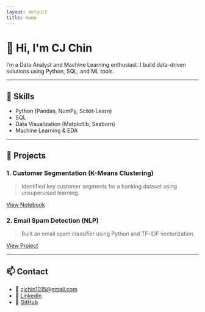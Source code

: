 ```yaml
---
layout: default
title: Home
---
```


# 👋 Hi, I'm CJ Chin

I’m a Data Analyst and Machine Learning enthusiast. I build data-driven solutions using Python, SQL, and ML tools.

---

## 🧠 Skills
- Python (Pandas, NumPy, Scikit-Learn)
- SQL
- Data Visualization (Matplotlib, Seaborn)
- Machine Learning & EDA

---

## 📁 Projects

### 1. Customer Segmentation (K-Means Clustering)
> Identified key customer segments for a banking dataset using unsupervised learning.

[View Notebook](#)

### 2. Email Spam Detection (NLP)
> Built an email spam classifier using Python and TF-IDF vectorization.

[View Project](#)

---

## 📫 Contact
- 📧 cjchin1015@gmail.com
- 💼 [LinkedIn](https://www.linkedin.com/in/cj-chin/)
- 🐙 [GitHub](https://github.com/cjchin1015)
